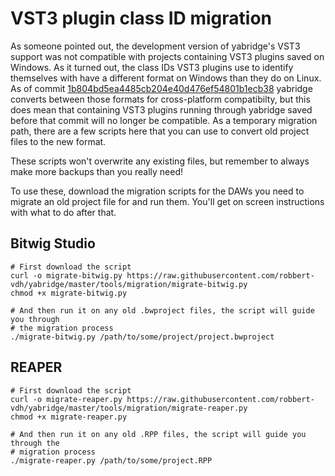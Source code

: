 # VST3 plugin class ID migration

As someone pointed out, the development version of yabridge's VST3 support was
not compatible with projects containing VST3 plugins saved on Windows. As it
turned out, the class IDs VST3 plugins use to identify themselves with have a
different format on Windows than they do on Linux. As of commit
[1b804bd5ea4485cb204e40d476ef54801b1ecb38](https://github.com/robbert-vdh/yabridge/commit/1b804bd5ea4485cb204e40d476ef54801b1ecb38)
yabridge converts between those formats for cross-platform compatibilty, but
this does mean that containing VST3 plugins running through yabridge saved
before that commit will no longer be compatible. As a temporary migration path,
there are a few scripts here that you can use to convert old project files to
the new format.

These scripts won't overwrite any existing files, but remember to always make
more backups than you really need!

To use these, download the migration scripts for the DAWs you need to migrate an
old project file for and run them. You'll get on screen instructions with what
to do after that.

## Bitwig Studio

```shell
# First download the script
curl -o migrate-bitwig.py https://raw.githubusercontent.com/robbert-vdh/yabridge/master/tools/migration/migrate-bitwig.py
chmod +x migrate-bitwig.py

# And then run it on any old .bwproject files, the script will guide you through
# the migration process
./migrate-bitwig.py /path/to/some/project/project.bwproject
```

## REAPER

```shell
# First download the script
curl -o migrate-reaper.py https://raw.githubusercontent.com/robbert-vdh/yabridge/master/tools/migration/migrate-reaper.py
chmod +x migrate-reaper.py

# And then run it on any old .RPP files, the script will guide you through the
# migration process
./migrate-reaper.py /path/to/some/project.RPP
```
